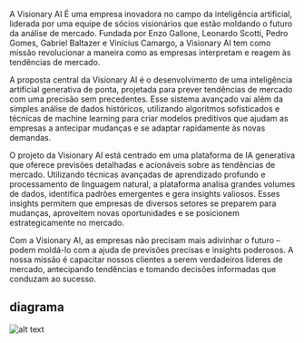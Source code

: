 A Visionary AI É uma empresa inovadora no campo da inteligência artificial, liderada por uma equipe de sócios visionários que estão moldando o futuro da análise de mercado. Fundada por Enzo Gallone, Leonardo Scotti, Pedro Gomes, Gabriel Baltazer e Vinícius Camargo, a Visionary AI tem como missão revolucionar a maneira como as empresas interpretam e reagem às tendências de mercado.

A proposta central da Visionary AI é o desenvolvimento de uma inteligência artificial generativa de ponta, projetada para prever tendências de mercado com uma precisão sem precedentes. Esse sistema avançado vai além da simples análise de dados históricos, utilizando algoritmos sofisticados e técnicas de machine learning para criar modelos preditivos que ajudam as empresas a antecipar mudanças e se adaptar rapidamente às novas demandas.

O projeto da Visionary AI está centrado em uma plataforma de IA generativa que oferece previsões detalhadas e acionáveis sobre as tendências de mercado. Utilizando técnicas avançadas de aprendizado profundo e processamento de linguagem natural, a plataforma analisa grandes volumes de dados, identifica padrões emergentes e gera insights valiosos. Esses insights permitem que empresas de diversos setores se preparem para mudanças, aproveitem novas oportunidades e se posicionem estrategicamente no mercado.

Com a Visionary AI, as empresas não precisam mais adivinhar o futuro – podem moldá-lo com a ajuda de previsões precisas e insights poderosos. A nossa missão é capacitar nossos clientes a serem verdadeiros líderes de mercado, antecipando tendências e tomando decisões informadas que conduzam ao sucesso.

## diagrama

![alt text](diagrama.png)